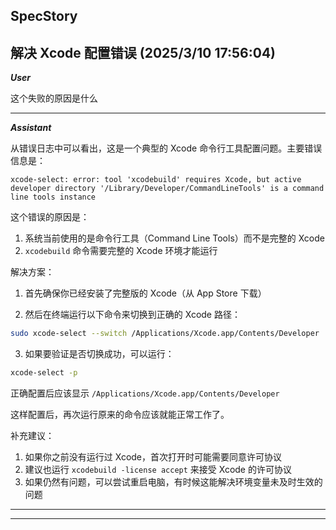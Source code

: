 ## SpecStory

## 解决 Xcode 配置错误 (2025/3/10 17:56:04)

_**User**_

这个失败的原因是什么

---

_**Assistant**_

从错误日志中可以看出，这是一个典型的 Xcode 命令行工具配置问题。主要错误信息是：

```
xcode-select: error: tool 'xcodebuild' requires Xcode, but active developer directory '/Library/Developer/CommandLineTools' is a command line tools instance
```

这个错误的原因是：
1. 系统当前使用的是命令行工具（Command Line Tools）而不是完整的 Xcode
2. `xcodebuild` 命令需要完整的 Xcode 环境才能运行

解决方案：

1. 首先确保你已经安装了完整版的 Xcode（从 App Store 下载）

2. 然后在终端运行以下命令来切换到正确的 Xcode 路径：
```bash
sudo xcode-select --switch /Applications/Xcode.app/Contents/Developer
```

3. 如果要验证是否切换成功，可以运行：
```bash
xcode-select -p
```
正确配置后应该显示 `/Applications/Xcode.app/Contents/Developer`

这样配置后，再次运行原来的命令应该就能正常工作了。

补充建议：
1. 如果你之前没有运行过 Xcode，首次打开时可能需要同意许可协议
2. 建议也运行 `xcodebuild -license accept` 来接受 Xcode 的许可协议
3. 如果仍然有问题，可以尝试重启电脑，有时候这能解决环境变量未及时生效的问题

---



---

